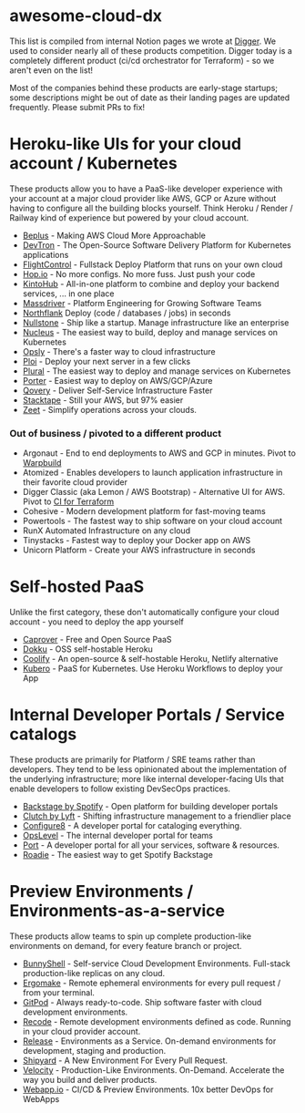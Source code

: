 # awesome-cloud-dx

This list is compiled from internal Notion pages we wrote at [Digger](github.com/diggerhq/digger). We used to consider nearly all of these products competition. Digger today is a completely different product (ci/cd orchestrator for Terraform) - so we aren't even on the list!

Most of the companies behind these products are early-stage startups; some descriptions might be out of date as their landing pages are updated frequently. Please submit PRs to fix!

# Heroku-like UIs for your cloud account / Kubernetes
These products allow you to have a PaaS-like developer experience with your account at a major cloud provider like AWS, GCP or Azure without having to configure all the building blocks yourself. Think Heroku / Render / Railway kind of experience but powered by your cloud account.

- [Beplus](https://beplus.cloud/) - Making AWS Cloud More Approachable
- [DevTron](https://devtron.ai/) - The Open-Source Software Delivery Platform for Kubernetes applications
- [FlightControl](https://flightcontrol.dev/) - Fullstack Deploy Platform that runs on your own cloud
- [Hop.io](https://hop.io/) - No more configs. No more fuss. Just push your code
- [KintoHub](https://www.kintohub.com/) - All-in-one platform to combine and deploy your backend services, ... in one place 
- [Massdriver](https://www.massdriver.cloud/) - Platform Engineering for Growing Software Teams
- [Northflank](http://northflank.com/) Deploy (code / databases / jobs) in seconds
- [Nullstone](https://www.nullstone.io/) - Ship like a startup. Manage infrastructure like an enterprise
- [Nucleus](https://www.nucleuscloud.com/) - The easiest way to build, deploy and manage services on Kubernetes
- [Opsly](http://opslycloud.com) - There's a faster way to cloud infrastructure
- [Ploi](https://ploi.io/) - Deploy your next server in a few clicks
- [Plural](https://www.plural.sh/) - The easiest way to deploy and manage services on Kubernetes
- [Porter](https://porter.run) - Easiest way to deploy on AWS/GCP/Azure
- [Qovery](http://quovery.com) - Deliver Self-Service Infrastructure Faster
- [Stacktape](https://www.stacktape.com/) - Still your AWS, but 97% easier
- [Zeet](http://zeet.co) - Simplify operations across your clouds.

### Out of business / pivoted to a different product
- Argonaut - End to end deployments to AWS and GCP in minutes. Pivot to [Warpbuild](https://www.warpbuild.com/)
- Atomized - Enables developers to launch application infrastructure in their favorite cloud provider
- Digger Classic (aka Lemon / AWS Bootstrap) - Alternative UI for AWS. Pivot to [CI for Terraform](https://digger.dev)
- Cohesive - Modern development platform for fast-moving teams
- Powertools - The fastest way to ship software on your cloud account
- RunX Automated Infrastructure on any cloud
- Tinystacks - Fastest way to deploy your Docker app on AWS
- Unicorn Platform - Create your AWS infrastructure in seconds


# Self-hosted PaaS
Unlike the first category, these don't automatically configure your cloud account - you need to deploy the app yourself

- [Caprover](https://caprover.com/) - Free and Open Source PaaS
- [Dokku](https://dokku.com/) - OSS self-hostable Heroku
- [Coolify](https://www.producthunt.com/posts/coolify) - An open-source & self-hostable Heroku, Netlify alternative
- [Kubero](https://www.kubero.dev/) - PaaS for Kubernetes. Use Heroku Workflows to deploy your App

  
# Internal Developer Portals / Service catalogs

These products are primarily for Platform / SRE teams rather than developers. They tend to be less opinionated about the implementation of the underlying infrastructure; more like internal developer-facing UIs that enable developers to follow existing DevSecOps practices.

- [Backstage by Spotify](https://backstage.spotify.com/) - Open platform for building developer portals
- [Clutch by Lyft](http://clutch.sh) - Shifting infrastructure management to a friendlier place
- [Configure8](https://www.configure8.io/) - A developer portal for cataloging everything.
- [OpsLevel](https://www.opslevel.com/) - The internal developer portal for teams
- [Port](http://Getport.io) - A developer portal for all your services, software & resources. 
- [Roadie](https://roadie.io/) - The easiest way to get Spotify Backstage

# Preview Environments / Environments-as-a-service

These products allow teams to spin up complete production-like environments on demand, for every feature branch or project.

- [BunnyShell](https://www.bunnyshell.com/) - Self-service Cloud Development Environments. Full-stack production-like replicas on any cloud.
- [Ergomake](https://ergomake.dev/) - Remote ephemeral environments for every pull request / from your terminal.
- [GitPod](https://www.gitpod.io/) - Always ready-to-code. Ship software faster with cloud development environments.
- [Recode](https://github.com/recode-sh/cli) - Remote development environments defined as code. Running in your cloud provider account.
- [Release](https://releasehub.com/) - Environments as a Service. On-demand environments for development, staging and production.
- [Shipyard](https://shipyard.build/) - A New Environment For Every Pull Request.
- [Velocity](http://velocity.tech) - Production-Like Environments. On-Demand. Accelerate the way you build and deliver products. 
- [Webapp.io](http://webapp.io) - CI/CD & Preview Environments. 10x better DevOps for WebApps


